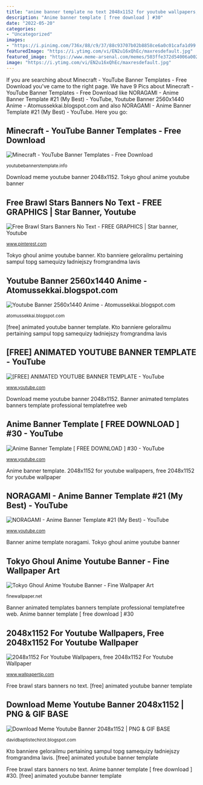 ```yaml
---
title: "anime banner template no text 2048x1152 for youtube wallpapers, free 2048x1152 for youtube wallpaper"
description: "Anime banner template [ free download ] #30"
date: "2022-05-20"
categories:
- "Uncategorized"
images:
- "https://i.pinimg.com/736x/88/c9/37/88c93707b02b8858ce6a0c01cafa1d99.jpg"
featuredImage: "https://i.ytimg.com/vi/EN2u16xQhEc/maxresdefault.jpg"
featured_image: "https://www.meme-arsenal.com/memes/503ffe372d54006a0029f3973d7a34bb.jpg"
image: "https://i.ytimg.com/vi/EN2u16xQhEc/maxresdefault.jpg"
---
```


If you are searching about Minecraft - YouTube Banner Templates - Free Download you've came to the right page. We have 9 Pics about Minecraft - YouTube Banner Templates - Free Download like NORAGAMI - Anime Banner Template #21 (My Best) - YouTube, Youtube Banner 2560x1440 Anime - Atomussekkai.blogspot.com and also NORAGAMI - Anime Banner Template #21 (My Best) - YouTube. Here you go:

## Minecraft - YouTube Banner Templates - Free Download

![Minecraft - YouTube Banner Templates - Free Download](https://youtubebannerstemplate.info/wp-content/uploads/2020/06/23-Images-Of-Minecraft-Youtube-Banner-Template-2048X1152-No-pertaining-1024x576.jpg "Download meme youtube banner 2048x1152")

<small>youtubebannerstemplate.info</small>

Download meme youtube banner 2048x1152. Tokyo ghoul anime youtube banner

## Free Brawl Stars Banners No Text - FREE GRAPHICS | Star Banner, Youtube

![Free Brawl Stars Banners No Text - FREE GRAPHICS | Star banner, Youtube](https://i.pinimg.com/736x/88/c9/37/88c93707b02b8858ce6a0c01cafa1d99.jpg "Kto banniere gelorailmu pertaining sampul topg samequizy ładniejszy fromgrandma lavis")

<small>www.pinterest.com</small>

Tokyo ghoul anime youtube banner. Kto banniere gelorailmu pertaining sampul topg samequizy ładniejszy fromgrandma lavis

## Youtube Banner 2560x1440 Anime - Atomussekkai.blogspot.com

![Youtube Banner 2560x1440 Anime - Atomussekkai.blogspot.com](https://img.fireden.net/ic/image/1473/56/1473565287865.png "[free] animated youtube banner template")

<small>atomussekkai.blogspot.com</small>

[free] animated youtube banner template. Kto banniere gelorailmu pertaining sampul topg samequizy ładniejszy fromgrandma lavis

## [FREE] ANIMATED YOUTUBE BANNER TEMPLATE - YouTube

![[FREE] ANIMATED YOUTUBE BANNER TEMPLATE - YouTube](https://i.ytimg.com/vi/E_6hmV4L5OE/maxresdefault.jpg "Anime banner template [ free download ] #30")

<small>www.youtube.com</small>

Download meme youtube banner 2048x1152. Banner animated templates banners template professional templatefree web

## Anime Banner Template [ FREE DOWNLOAD ] #30 - YouTube

![Anime Banner Template [ FREE DOWNLOAD ] #30 - YouTube](https://i.ytimg.com/vi/ZRnZDFQczdo/maxresdefault.jpg "Tokyo ghoul anime youtube banner")

<small>www.youtube.com</small>

Anime banner template. 2048x1152 for youtube wallpapers, free 2048x1152 for youtube wallpaper

## NORAGAMI - Anime Banner Template #21 (My Best) - YouTube

![NORAGAMI - Anime Banner Template #21 (My Best) - YouTube](https://i.ytimg.com/vi/EN2u16xQhEc/maxresdefault.jpg "Anime banner template")

<small>www.youtube.com</small>

Banner anime template noragami. Tokyo ghoul anime youtube banner

## Tokyo Ghoul Anime Youtube Banner - Fine Wallpaper Art

![Tokyo Ghoul Anime Youtube Banner - Fine Wallpaper Art](https://pbs.twimg.com/media/Dnu8GcCX0AE8Rbz.jpg "Anime banner template")

<small>finewallpaper.net</small>

Banner animated templates banners template professional templatefree web. Anime banner template [ free download ] #30

## 2048x1152 For Youtube Wallpapers, Free 2048x1152 For Youtube Wallpaper

![2048x1152 For Youtube Wallpapers, free 2048x1152 For Youtube Wallpaper](https://wi.wallpapertip.com/wsimgs/118-1185577_cool-youtube-banner-templates-no-text-banner-youtube.jpg "Anime banner template")

<small>www.wallpapertip.com</small>

Free brawl stars banners no text. [free] animated youtube banner template

## Download Meme Youtube Banner 2048x1152 | PNG &amp; GIF BASE

![Download Meme Youtube Banner 2048x1152 | PNG &amp; GIF BASE](https://www.meme-arsenal.com/memes/503ffe372d54006a0029f3973d7a34bb.jpg "Anime banner template [ free download ] #30")

<small>davidbaptistechirot.blogspot.com</small>

Kto banniere gelorailmu pertaining sampul topg samequizy ładniejszy fromgrandma lavis. [free] animated youtube banner template

Free brawl stars banners no text. Anime banner template [ free download ] #30. [free] animated youtube banner template
